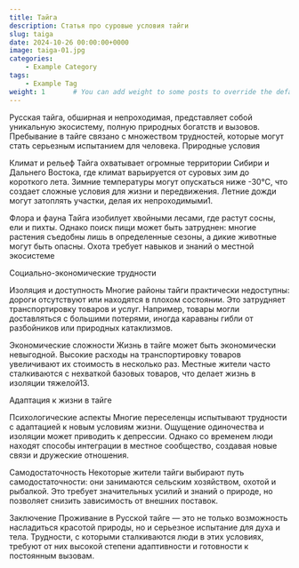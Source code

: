 ```yaml
---
title: Тайга
description: Статья про суровые условия тайги
slug: taiga
date: 2024-10-26 00:00:00+0000
image: taiga-01.jpg
categories:
    - Example Category
tags:
    - Example Tag
weight: 1       # You can add weight to some posts to override the default sorting (date descending)
---
```

Русская тайга, обширная и непроходимая, представляет собой уникальную экосистему, полную природных богатств и вызовов. Пребывание в тайге связано с множеством трудностей, которые могут стать серьезным испытанием для человека.
Природные условия

Климат и рельеф
Тайга охватывает огромные территории Сибири и Дальнего Востока, где климат варьируется от суровых зим до короткого лета. Зимние температуры могут опускаться ниже -30°C, что создает сложные условия для жизни и передвижения. Летние дожди могут затоплять участки, делая их непроходимыми1.

Флора и фауна
Тайга изобилует хвойными лесами, где растут сосны, ели и пихты. Однако поиск пищи может быть затруднен: многие растения съедобны лишь в определенные сезоны, а дикие животные могут быть опасны. Охота требует навыков и знаний о местной экосистеме

Социально-экономические трудности

Изоляция и доступность
Многие районы тайги практически недоступны: дороги отсутствуют или находятся в плохом состоянии. Это затрудняет транспортировку товаров и услуг. Например, товары могли доставляться с большими потерями, иногда караваны гибли от разбойников или природных катаклизмов.

Экономические сложности
Жизнь в тайге может быть экономически невыгодной. Высокие расходы на транспортировку товаров увеличивают их стоимость в несколько раз. Местные жители часто сталкиваются с нехваткой базовых товаров, что делает жизнь в изоляции тяжелой13.

Адаптация к жизни в тайге

Психологические аспекты
Многие переселенцы испытывают трудности с адаптацией к новым условиям жизни. Ощущение одиночества и изоляции может приводить к депрессии. Однако со временем люди находят способы интеграции в местное сообщество, создавая новые связи и дружеские отношения.

Самодостаточность
Некоторые жители тайги выбирают путь самодостаточности: они занимаются сельским хозяйством, охотой и рыбалкой. Это требует значительных усилий и знаний о природе, но позволяет снизить зависимость от внешних поставок.

Заключение
Проживание в Русской тайге — это не только возможность насладиться красотой природы, но и серьезное испытание для духа и тела. Трудности, с которыми сталкиваются люди в этих условиях, требуют от них высокой степени адаптивности и готовности к постоянным вызовам.